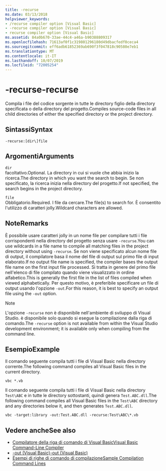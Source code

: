 ```yaml
---
title: -recurse
ms.date: 03/13/2018
helpviewer_keywords:
- /recurse compiler option [Visual Basic]
- -recurse compiler option [Visual Basic]
- recurse compiler option [Visual Basic]
ms.assetid: 84a0b670-33ae-44c4-a46a-b90388809317
ms.openlocfilehash: 71613af0f1c319801296180d49dbacfedf0ceca4
ms.sourcegitcommit: eff6adb61852369ab690f3f047818c90580e7eb1
ms.translationtype: MT
ms.contentlocale: it-IT
ms.lasthandoff: 10/07/2019
ms.locfileid: "72005254"
---
```

# <a name="-recurse"></a><span data-ttu-id="32e2b-102">-recurse</span><span class="sxs-lookup"><span data-stu-id="32e2b-102">-recurse</span></span>
<span data-ttu-id="32e2b-103">Compila i file del codice sorgente in tutte le directory figlio della directory specificata o della directory del progetto.</span><span class="sxs-lookup"><span data-stu-id="32e2b-103">Compiles source-code files in all child directories of either the specified directory or the project directory.</span></span>  
  
## <a name="syntax"></a><span data-ttu-id="32e2b-104">Sintassi</span><span class="sxs-lookup"><span data-stu-id="32e2b-104">Syntax</span></span>  
  
```console  
-recurse:[dir\]file  
```  
  
## <a name="arguments"></a><span data-ttu-id="32e2b-105">Argomenti</span><span class="sxs-lookup"><span data-stu-id="32e2b-105">Arguments</span></span>  
 `dir`  
 <span data-ttu-id="32e2b-106">facoltativo.</span><span class="sxs-lookup"><span data-stu-id="32e2b-106">Optional.</span></span> <span data-ttu-id="32e2b-107">La directory in cui si vuole che abbia inizio la ricerca.</span><span class="sxs-lookup"><span data-stu-id="32e2b-107">The directory in which you want the search to begin.</span></span> <span data-ttu-id="32e2b-108">Se non specificato, la ricerca inizia nella directory del progetto.</span><span class="sxs-lookup"><span data-stu-id="32e2b-108">If not specified, the search begins in the project directory.</span></span>  
  
 `file`  
 <span data-ttu-id="32e2b-109">Obbligatorio.</span><span class="sxs-lookup"><span data-stu-id="32e2b-109">Required.</span></span> <span data-ttu-id="32e2b-110">I file da cercare.</span><span class="sxs-lookup"><span data-stu-id="32e2b-110">The file(s) to search for.</span></span> <span data-ttu-id="32e2b-111">È consentito l'utilizzo di caratteri jolly.</span><span class="sxs-lookup"><span data-stu-id="32e2b-111">Wildcard characters are allowed.</span></span>  
  
## <a name="remarks"></a><span data-ttu-id="32e2b-112">Note</span><span class="sxs-lookup"><span data-stu-id="32e2b-112">Remarks</span></span>  
 <span data-ttu-id="32e2b-113">È possibile usare caratteri jolly in un nome file per compilare tutti i file corrispondenti nella directory del progetto senza usare `-recurse`.</span><span class="sxs-lookup"><span data-stu-id="32e2b-113">You can use wildcards in a file name to compile all matching files in the project directory without using `-recurse`.</span></span> <span data-ttu-id="32e2b-114">Se non viene specificato alcun nome file di output, il compilatore basa il nome del file di output sul primo file di input elaborato.</span><span class="sxs-lookup"><span data-stu-id="32e2b-114">If no output file name is specified, the compiler bases the output file name on the first input file processed.</span></span> <span data-ttu-id="32e2b-115">Si tratta in genere del primo file nell'elenco di file compilato quando viene visualizzato in ordine alfabetico.</span><span class="sxs-lookup"><span data-stu-id="32e2b-115">This is generally the first file in the list of files compiled when viewed alphabetically.</span></span> <span data-ttu-id="32e2b-116">Per questo motivo, è preferibile specificare un file di output usando l'opzione `-out`.</span><span class="sxs-lookup"><span data-stu-id="32e2b-116">For this reason, it is best to specify an output file using the `-out` option.</span></span>  
  
> [!NOTE]
> <span data-ttu-id="32e2b-117">L'opzione `-recurse` non è disponibile nell'ambiente di sviluppo di Visual Studio. è disponibile solo quando si esegue la compilazione dalla riga di comando.</span><span class="sxs-lookup"><span data-stu-id="32e2b-117">The `-recurse` option is not available from within the Visual Studio development environment; it is available only when compiling from the command line.</span></span>  
  
## <a name="example"></a><span data-ttu-id="32e2b-118">Esempio</span><span class="sxs-lookup"><span data-stu-id="32e2b-118">Example</span></span>  
 <span data-ttu-id="32e2b-119">Il comando seguente compila tutti i file di Visual Basic nella directory corrente.</span><span class="sxs-lookup"><span data-stu-id="32e2b-119">The following command compiles all Visual Basic files in the current directory.</span></span>  
  
```console
vbc *.vb  
```  
  
 <span data-ttu-id="32e2b-120">Il comando seguente compila tutti i file di Visual Basic nella directory `Test\ABC` e in tutte le directory sottostanti, quindi genera `Test.ABC.dll`.</span><span class="sxs-lookup"><span data-stu-id="32e2b-120">The following command compiles all Visual Basic files in the `Test\ABC` directory and any directories below it, and then generates `Test.ABC.dll`.</span></span>  
  
```console
vbc -target:library -out:Test.ABC.dll -recurse:Test\ABC\*.vb  
```  
  
## <a name="see-also"></a><span data-ttu-id="32e2b-121">Vedere anche</span><span class="sxs-lookup"><span data-stu-id="32e2b-121">See also</span></span>

- [<span data-ttu-id="32e2b-122">Compilatore della riga di comando di Visual Basic</span><span class="sxs-lookup"><span data-stu-id="32e2b-122">Visual Basic Command-Line Compiler</span></span>](../../../visual-basic/reference/command-line-compiler/index.md)
- [<span data-ttu-id="32e2b-123">-out (Visual Basic)</span><span class="sxs-lookup"><span data-stu-id="32e2b-123">-out (Visual Basic)</span></span>](../../../visual-basic/reference/command-line-compiler/out.md)
- [<span data-ttu-id="32e2b-124">Esempi di righe di comando di compilazione</span><span class="sxs-lookup"><span data-stu-id="32e2b-124">Sample Compilation Command Lines</span></span>](../../../visual-basic/reference/command-line-compiler/sample-compilation-command-lines.md)
